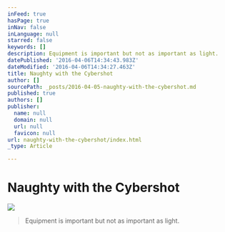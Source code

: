 ```yaml
---
inFeed: true
hasPage: true
inNav: false
inLanguage: null
starred: false
keywords: []
description: Equipment is important but not as important as light.
datePublished: '2016-04-06T14:34:43.983Z'
dateModified: '2016-04-06T14:34:27.463Z'
title: Naughty with the Cybershot
author: []
sourcePath: _posts/2016-04-05-naughty-with-the-cybershot.md
published: true
authors: []
publisher:
  name: null
  domain: null
  url: null
  favicon: null
url: naughty-with-the-cybershot/index.html
_type: Article

---
```

# Naughty with the Cybershot
![](https://the-grid-user-content.s3-us-west-2.amazonaws.com/08da08f5-29e9-4fea-8046-1bd3ea2f2684.jpg)

> Equipment is important but not as important as light.